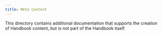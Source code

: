 ```yaml
---
title: Meta Content
---
```


This directory contains additional documentation that supports the creation of Handbook content, but is not part of the Handbook itself.
